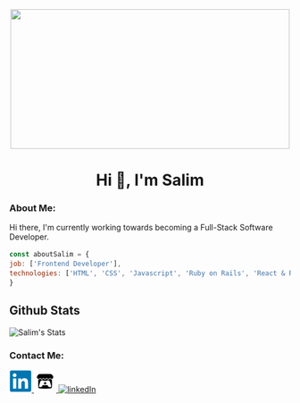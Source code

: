 <div align="center"><img width=500 height=250 align="center" src="https://www.aalpha.net/wp-content/uploads/2020/12/full-stack-development.gif"></div>

<h1 align="center">Hi 👋, I'm Salim</h1>

<h3>About Me:</h3>

Hi there, I'm currently working towards becoming a Full-Stack Software Developer. 

```javascript
const aboutSalim = {
job: ['Frontend Developer'], 
technologies: ['HTML', 'CSS', 'Javascript', 'Ruby on Rails', 'React & Redux', 'React Native', 'Sanity', 'Tailwind CSS'],
}
```
## Github Stats

![Salim's Stats](https://github-readme-stats.vercel.app/api?username=Fsher07&theme=radical)

<h3>Contact Me:</h3>
<a href="https://www.linkedin.com/in/fsalimhidir/" target="_top"> <img src="https://raw.githubusercontent.com/devicons/devicon/master/icons/linkedin/linkedin-original.svg" alt="linkedIn" width="40" height="40"/> </a>
<a href="https://fsher07.github.io/" target="_blank"> <img src="https://github.com/edent/SuperTinyIcons/blob/master/images/svg/itch_io.svg" alt="linkedIn" width="40" height="40"/> </a>
<a href="mailto:furkansalimm@gmail.com?subject=subject&cc=Hi" target="_blank"> <img src="https://user-images.githubusercontent.com/5141132/50740364-7ea80880-1217-11e9-8faf-2348e31beedd.png" alt="linkedIn" width="40" height="40"/> </a><br/>


